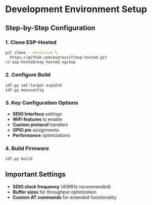 # Development Environment Setup

## Step-by-Step Configuration

<div class="grid grid-cols-2 gap-8">

<div>

### 1. Clone ESP-Hosted
```bash
git clone --recursive \
  https://github.com/espressif/esp-hosted.git
cd esp-hosted/esp_hosted_ng/esp
```

### 2. Configure Build
```bash
idf.py set-target esp32c6
idf.py menuconfig
```

</div>

<div>

### 3. Key Configuration Options
- **SDIO Interface** settings
- **WiFi features** to enable
- **Custom protocol** handlers
- **GPIO pin** assignments
- **Performance** optimizations

### 4. Build Firmware
```bash
idf.py build
```

</div>

</div>

## Important Settings
- **SDIO clock frequency** (40MHz recommended)
- **Buffer sizes** for throughput optimization
- **Custom AT commands** for extended functionality